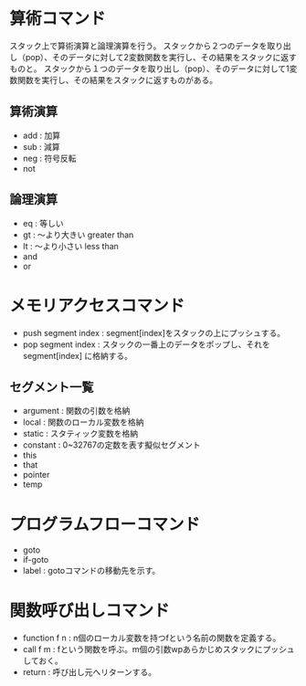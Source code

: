 # 算術コマンド
スタック上で算術演算と論理演算を行う。
スタックから２つのデータを取り出し（pop）、そのデータに対して2変数関数を実行し、その結果をスタックに返すものと。
スタックから１つのデータを取り出し（pop）、そのデータに対して1変数関数を実行し、その結果をスタックに返すものがある。

## 算術演算
- add : 加算
- sub : 減算
- neg : 符号反転
- not

## 論理演算
- eq : 等しい
- gt : 〜より大きい greater than
- lt : 〜より小さい less than
- and
- or

# メモリアクセスコマンド
- push segment index : segment[index]をスタックの上にプッシュする。
- pop segment index : スタックの一番上のデータをポップし、それをsegment[index] に格納する。

## セグメント一覧
- argument : 関数の引数を格納
- local : 関数のローカル変数を格納
- static : スタティック変数を格納
- constant : 0~32767の定数を表す擬似セグメント
- this
- that
- pointer
- temp

# プログラムフローコマンド
- goto
- if-goto
- label : gotoコマンドの移動先を示す。

# 関数呼び出しコマンド
- function f n : n個のローカル変数を持つfという名前の関数を定義する。
- call f m : fという関数を呼ぶ。m個の引数wpあらかじめスタックにプッシュしておく。
- return : 呼び出し元へリターンする。